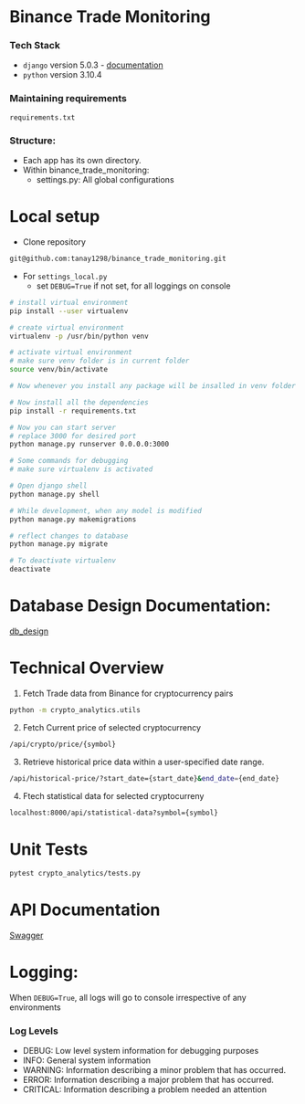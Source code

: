 Binance Trade Monitoring
==========

### Tech Stack
- `django` version 5.0.3 - [documentation](https://docs.djangoproject.com/en)
- `python` version 3.10.4

### Maintaining requirements

`requirements.txt`

### Structure:
- Each app has its own directory.
- Within binance_trade_monitoring:
  - settings.py: All global configurations

Local setup
===========
- Clone repository

```bash
git@github.com:tanay1298/binance_trade_monitoring.git
```
- For `settings_local.py`
  - set `DEBUG=True` if not set, for all loggings on console


```bash
# install virtual environment
pip install --user virtualenv

# create virtual environment 
virtualenv -p /usr/bin/python venv

# activate virtual environment
# make sure venv folder is in current folder
source venv/bin/activate

# Now whenever you install any package will be insalled in venv folder

# Now install all the dependencies
pip install -r requirements.txt

# Now you can start server
# replace 3000 for desired port
python manage.py runserver 0.0.0.0:3000
```

```bash
# Some commands for debugging
# make sure virtualenv is activated

# Open django shell
python manage.py shell

# While development, when any model is modified
python manage.py makemigrations

# reflect changes to database
python manage.py migrate

# To deactivate virtualenv
deactivate

```

Database Design Documentation:
=========
[db_design](db_design.md)


Technical Overview
=======

1. Fetch Trade data from Binance for cryptocurrency pairs

```bash
python -m crypto_analytics.utils
```
2. Fetch Current price of selected cryptocurrency

```bash
/api/crypto/price/{symbol}
```

3. Retrieve historical price data within a user-specified date range.

```bash
/api/historical-price/?start_date={start_date}&end_date={end_date}
```

4. Ftech statistical data for selected cryptocurreny

```bash
localhost:8000/api/statistical-data?symbol={symbol}
```

Unit Tests
=======
```bash
pytest crypto_analytics/tests.py
```


API Documentation
========
[Swagger](/swagger)

Logging:
========
When `DEBUG=True`, all logs will go to console irrespective of any environments

### Log Levels
 
- DEBUG: Low level system information for debugging purposes
- INFO: General system information
- WARNING: Information describing a minor problem that has occurred.
- ERROR: Information describing a major problem that has occurred.
- CRITICAL: Information describing a problem needed an attention